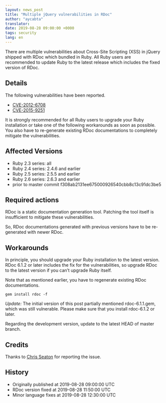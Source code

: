 ```yaml
---
layout: news_post
title: "Multiple jQuery vulnerabilities in RDoc"
author: "aycabta"
translator:
date: 2019-08-28 09:00:00 +0000
tags: security
lang: en
---
```



There are multiple vulnerabilities about Cross-Site Scripting (XSS) in jQuery shipped with RDoc which bundled in Ruby.
All Ruby users are recommended to update Ruby to the latest release which includes the fixed version of RDoc.

## Details

The following vulnerabilities have been reported.

* [CVE-2012-6708](https://www.cve.org/CVERecord?id=CVE-2012-6708)
* [CVE-2015-9251](https://www.cve.org/CVERecord?id=CVE-2015-9251)

It is strongly recommended for all Ruby users to upgrade your Ruby installation or take one of the following workarounds as soon as possible.
You also have to re-generate existing RDoc documentations to completely mitigate the vulnerabilities.

## Affected Versions

* Ruby 2.3 series: all
* Ruby 2.4 series: 2.4.6 and earlier
* Ruby 2.5 series: 2.5.5 and earlier
* Ruby 2.6 series: 2.6.3 and earlier
* prior to master commit f308ab2131ee675000926540cbb8c13c91dc3be5

## Required actions

RDoc is a static documentation generation tool.
Patching the tool itself is insufficient to mitigate these vulnerabilities.

So, RDoc documentations generated with previous versions have to be re-generated with newer RDoc.

## Workarounds

In principle, you should upgrade your Ruby installation to the latest version.
RDoc 6.1.2 or later includes the fix for the vulnerabilities, so upgrade RDoc to the latest version if you can’t upgrade Ruby itself.

Note that as mentioned earlier, you have to regenerate existing RDoc documentations.

```
gem install rdoc -f
```

*Update:* The initial version of this post partially mentioned rdoc-6.1.1.gem, which was still vulnerable. Please make sure that you install rdoc-6.1.2 or later.

Regarding the development version, update to the latest HEAD of master branch.

## Credits

Thanks to [Chris Seaton](https://hackerone.com/chrisseaton) for reporting the issue.

## History

* Originally published at 2019-08-28 09:00:00 UTC
* RDoc version fixed at 2019-08-28 11:50:00 UTC
* Minor language fixes at 2019-08-28 12:30:00 UTC
